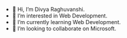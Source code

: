 - 👋 Hi, I’m Divya Raghuvanshi.
- 👀 I’m interested in Web Development.
- 🌱 I’m currently learning Web Development.
- 💞️ I’m looking to collaborate on Microsoft.


<!---
divyabaliyan4543/divyabaliyan4543 is a ✨ special ✨ repository because its `README.md` (this file) appears on your GitHub profile.
You can click the Preview link to take a look at your changes.
--->
